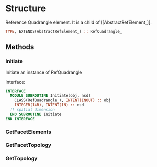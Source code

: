 # Structure

Reference Quadrangle element. It is a child of [[AbstractRefElement_]].

```fortran
TYPE, EXTENDS(AbstractRefElement_) :: RefQuadrangle_
```

## Methods

### Initiate

Initiate an instance of RefQuadrangle

Interface:

```fortran
INTERFACE
  MODULE SUBROUTINE Initiate(obj, nsd)
    CLASS(RefQuadrangle_), INTENT(INOUT) :: obj
    INTEGER(I4B), INTENT(IN) :: nsd
  !! spatial dimension
  END SUBROUTINE Initiate
END INTERFACE
```

### GetFacetElements

### GetFacetTopology

### GetTopology
